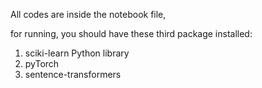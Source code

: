All codes are inside the notebook file,

for running, you should have these third package installed:

1. sciki-learn Python library
2. pyTorch
3. sentence-transformers

